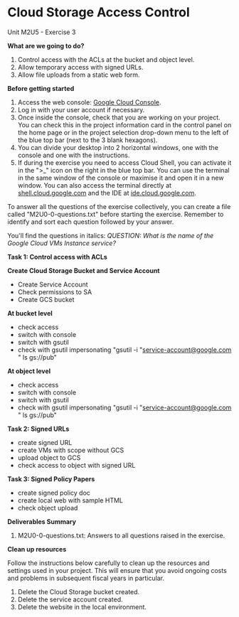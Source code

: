 # **Cloud Storage Access Control**

Unit M2U5 - Exercise 3

**What are we going to do?**

1. Control access with the ACLs at the bucket and object level.
2. Allow temporary access with signed URLs.
3. Allow file uploads from a static web form.

**Before getting started**

1. Access the web console: [Google Cloud Console](https://console.cloud.google.com/).
2. Log in with your user account if necessary.
3. Once inside the console, check that you are working on your project. You can check this in the project information card in the control panel on the home page or in the project selection drop-down menu to the left of the blue top bar (next to the 3 blank hexagons).
4. You can divide your desktop into 2 horizontal windows, one with the console and one with the instructions.
5. If during the exercise you need to access Cloud Shell, you can activate it in the ">_" icon on the right in the blue top bar. You can use the terminal in the same window of the console or maximise it and open it in a new window. You can also access the terminal directly at [shell.cloud.google.com](https://shell.cloud.google.com/) and the IDE at [ide.cloud.google.com](https://ide.cloud.google.com/).

To answer all the questions of the exercise collectively, you can create a file called "M2U0-0-questions.txt" before starting the exercise. Remember to identify and sort each question followed by your answer.

You&#39;ll find the questions in italics: _QUESTION: What is the name of the Google Cloud VMs Instance service?_

**Task 1: Control access with ACLs**

**Create Cloud Storage Bucket and Service Account**

- Create Service Account
- Check permissions to SA
- Create GCS bucket

**At bucket level**

- check access
- switch with console
- switch with gsutil
- check with gsutil impersonating "gsutil -i "[service-account@google.com](mailto:service-account@google.com) " ls gs://pub"

**At object level**

- check access
- switch with console
- switch with gsutil
- check with gsutil impersonating "gsutil -i "[service-account@google.com](mailto:service-account@google.com) " ls gs://pub"

**Task 2: Signed URLs**

- create signed URL
- create VMs with scope without GCS
- upload object to GCS
- check access to object with signed URL

**Task 3: Signed Policy Papers**

- create signed policy doc
- create local web with sample HTML
- check object upload

**Deliverables Summary**

1. M2U0-0-questions.txt: Answers to all questions raised in the exercise.

**Clean up resources**

Follow the instructions below carefully to clean up the resources and settings used in your project. This will ensure that you avoid ongoing costs and problems in subsequent fiscal years in particular.

1. Delete the Cloud Storage bucket created.
2. Delete the service account created.
3. Delete the website in the local environment.

